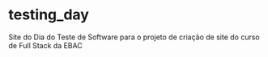 # testing_day
Site do Dia do Teste de Software para o projeto de criação de site do curso de Full Stack da EBAC
